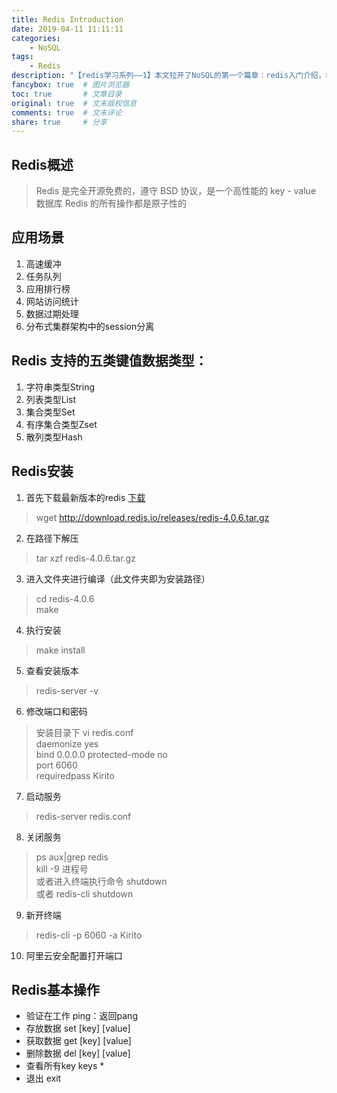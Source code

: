 ```yaml
---
title: Redis Introduction
date: 2019-04-11 11:11:11
categories:
    - NoSQL
tags:
    - Redis
description: "【redis学习系列——1】本文拉开了NoSQL的第一个篇章：redis入门介绍，缓存型 key-value 数据库"
fancybox: true  # 图片浏览器
toc: true       # 文章目录
original: true  # 文末版权信息 
comments: true  # 文末评论
share: true     # 分享
---
```


## Redis概述
> Redis 是完全开源免费的，遵守 BSD 协议，是一个高性能的 key - value 数据库
> Redis 的所有操作都是原子性的

## 应用场景
1. 高速缓冲
2. 任务队列
3. 应用排行榜
4. 网站访问统计
5. 数据过期处理
6. 分布式集群架构中的session分离

## Redis 支持的五类键值数据类型：
1. 字符串类型String
2. 列表类型List
3. 集合类型Set
4. 有序集合类型Zset
5. 散列类型Hash

## Redis安装
1. 首先下载最新版本的redis [下载](https://redis.io/download)
> wget http://download.redis.io/releases/redis-4.0.6.tar.gz
2. 在路径下解压
> tar xzf redis-4.0.6.tar.gz
3. 进入文件夹进行编译（此文件夹即为安装路径）
> cd redis-4.0.6<br>
> make
4. 执行安装
> make install
5. 查看安装版本
> redis-server -v
6. 修改端口和密码
> 安装目录下 vi redis.conf<br>
> daemonize yes<br>
> bind 0.0.0.0
> protected-mode no<br>
> port 6060<br>
> requiredpass Kirito
7. 启动服务
> redis-server redis.conf
8. 关闭服务
> ps aux|grep redis<br>
> kill -9 进程号<br>
> 或者进入终端执行命令 shutdown<br>
> 或者 redis-cli shutdown
9. 新开终端
> redis-cli -p 6060 -a Kirito
10. 阿里云安全配置打开端口

## Redis基本操作
* 验证在工作
ping：返回pang
* 存放数据
set [key] [value]
* 获取数据
get [key] [value]
* 删除数据
del [key] [value]
* 查看所有key
keys *
* 退出
exit

